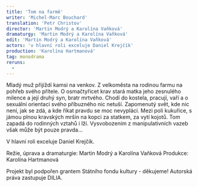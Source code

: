 ```yaml
---
title: 'Tom na farmě'
writer: 'Michel-Marc Bouchard'
translation: 'Petr Christov'
director: 'Martin Modrý a Karolína Vaňková'
dramaturgy: 'Martin Modrý a Karolína Vaňková'
edit: 'Martin Modrý a Karolína Vaňková'
actors: 'v hlavní roli exceluje Daniel Krejčík'
production: 'Karolína Hartmanová'
tag: monodrama
reruns:
  - 
---
```

Mladý muž přijíždí kamsi na venkov. Z velkoměsta na rodinou farmu na pohřeb svého přítele. 
O osmačtyřicet krav stará matka jeho zesnulého milence a její druhý syn, bratr mrtvého. 
Chodí do kostela, pracují, vaří a o sexuální orientaci svého příbuzného nic netuší. 
Zapomenutý svět, kde nic není, jak se zdá, a kde říkat pravdu se moc nevyplácí. 
Mezi poli kukuřice, s jámou plnou kravských mršin na kopci za statkem, za vytí kojotů.
Tom zapadá do rodinných vztahů i lží. 
Vysvobozením z manipulativních vazeb však může být pouze pravda...

V hlavní roli exceluje Daniel Krejčík.

Režie, úprava a dramaturgie: Martin Modrý a Karolína Vaňková
Produkce: Karolína Hartmanová


Projekt byl podpořen grantem Státního fondu kultury - děkujeme!
Autorská práva zastupuje DILIA.
